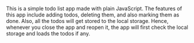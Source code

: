 This is a simple todo list app made with plain JavaScript. The features of this app include adding todos, deleting them, and also marking them as done. Also, all the todos will get stored to the local storage. Hence, whenever you close the app and reopen it, the app will first check the local storage and loads the todos if any.
